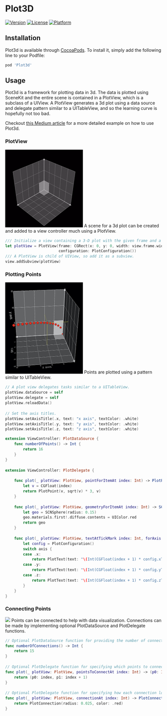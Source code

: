 # Plot3D

[![Version](https://img.shields.io/cocoapods/v/ScrollCounter.svg?style=flat)](https://cocoapods.org/pods/Plot3d)
[![License](https://img.shields.io/cocoapods/l/ScrollCounter.svg?style=flat)](https://cocoapods.org/pods/Plot3d)
[![Platform](https://img.shields.io/cocoapods/p/ScrollCounter.svg?style=flat)](https://cocoapods.org/pods/Plot3d)

## Installation
Plot3d is available through [CocoaPods](https://cocoapods.org). To install
it, simply add the following line to your Podfile:
```ruby
pod 'Plot3d'
```

## Usage
Plot3d is a framework for plotting data in 3d.  The data is plotted using SceneKit and the entire scene is contained in a PlotView, which is a subclass of a UIView.  A PlotView generates a 3d plot using a data source and delegate pattern similar to a UITableView, and so the learning curve is hopefully not too bad.

Checkout [this Medium article](https://medium.com/@tokat.shant/scrollcounter-an-ios-solution-to-the-robinhood-number-animation-bbcbd8c90355) for a more detailed example on how to use Plot3d.

### PlotView
<img src="https://github.com/stokatyan/ReadMeMedia/blob/master/Plot3d/PlotView-0.gif"/>
A scene for a 3d plot can be created and added to a view controller much using a PlotView.

```swift
/// Initialize a view containing a 3-D plot with the given frame and a default configuration.
let plotView = PlotView(frame: CGRect(x: 0, y: 0, width: view.frame.width, height: view.frame.height),
                        configuration: PlotConfiguration())
/// A PlotView is child of UIView, so add it as a subview.
view.addSubview(plotView)
```

### Plotting Points
<img src="https://github.com/stokatyan/ReadMeMedia/blob/master/Plot3d/PlotView-1.jpeg" width="250" height="294"/>
Points are plotted using a pattern similar to UITableView.

```swift
// A plot view delegates tasks similar to a UITableView.
plotView.dataSource = self
plotView.delegate = self
plotView.reloadData()

// Set the axis titles.
plotView.setAxisTitle(.x, text: "x axis", textColor: .white)
plotView.setAxisTitle(.y, text: "y axis", textColor: .white)
plotView.setAxisTitle(.z, text: "z axis", textColor: .white)
```
```swift
extension ViewController: PlotDataSource {
    func numberOfPoints() -> Int {
        return 16
    }
}

extension ViewController: PlotDelegate {

    func plot(_ plotView: PlotView, pointForItemAt index: Int) -> PlotPoint {
        let v = CGFloat(index)
        return PlotPoint(v, sqrt(v) * 3, v)
    }

    func plot(_ plotView: PlotView, geometryForItemAt index: Int) -> SCNGeometry? {
        let geo = SCNSphere(radius: 0.15)
        geo.materials.first!.diffuse.contents = UIColor.red
        return geo
    }

    func plot(_ plotView: PlotView, textAtTickMark index: Int, forAxis axis: PlotAxis) -> PlotText? {
        let config = PlotConfiguration()
        switch axis {
        case .x:
            return PlotText(text: "\(Int(CGFloat(index + 1) * config.xTickInterval))", fontSize: 0.3, offset: 0.25)
        case .y:
            return PlotText(text: "\(Int(CGFloat(index + 1) * config.yTickInterval))", fontSize: 0.3, offset: 0.1)
        case .z:
            return PlotText(text: "\(Int(CGFloat(index + 1) * config.zTickInterval))", fontSize: 0.3, offset: 0.25)
        }
    }
}
```

### Connecting Points
<img src="https://github.com/stokatyan/ReadMeMedia/blob/master/Plot3d/PlotView-2.gif"/>
Points can be connected to help with data visualization.  Connections can be made by implementing optional PlotDataSource and PlotDelegate functions.

```swift
// Optional PlotDataSource function for providing the number of connections to make.
func numberOfConnections() -> Int {
    return 15
}

// Optional PlotDelegate function for specifying which points to connect.
func plot(_ plotView: PlotView, pointsToConnectAt index: Int) -> (p0: Int, p1: Int)? {
    return (p0: index, p1: index + 1)
}

// Optional PlotDelegate function for specifying how each connection looks.
func plot(_ plotView: PlotView, connectionAt index: Int) -> PlotConnection? {
    return PlotConnection(radius: 0.025, color: .red)
}
```
